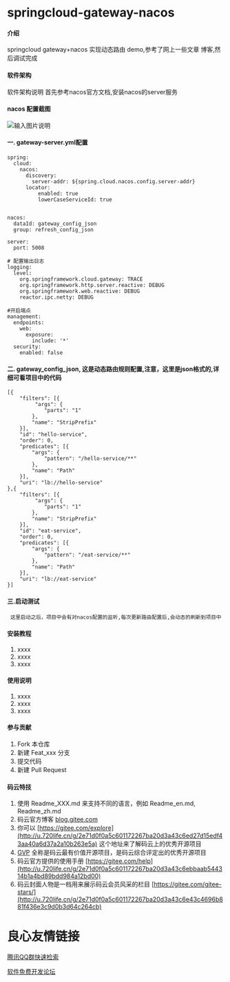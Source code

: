 # springcloud-gateway-nacos

#### 介绍
springcloud gateway+nacos 实现动态路由 demo,参考了网上一些文章 博客,然后调试完成

#### 软件架构
软件架构说明
首先参考nacos官方文档,安装nacos的server服务

#### nacos 配置截图

![输入图片说明](https://gitee.com/uploads/images/2019/0430/112048_83a185da_1351968.jpeg "1556594403(1).jpg")

#### 一. gateway-server.yml配置
```
spring:
  cloud:
    nacos:
      discovery:
        server-addr: ${spring.cloud.nacos.config.server-addr}
      locator:
          enabled: true
          lowerCaseServiceId: true

        
nacos:
  dataId: gateway_config_json
  group: refresh_config_json

server:
  port: 5008

# 配置输出日志
logging:
  level:
    org.springframework.cloud.gateway: TRACE
    org.springframework.http.server.reactive: DEBUG
    org.springframework.web.reactive: DEBUG
    reactor.ipc.netty: DEBUG

#开启端点
management:
  endpoints:
    web:
      exposure:
        include: '*'
  security:
    enabled: false

```
#### 二. gateway_config_json, 这是动态路由规则配置,注意，这里是json格式的,详细可看项目中的代码

```
[{
    "filters": [{
         "args": {
            "parts": "1"
        },
        "name": "StripPrefix"
    }],
    "id": "hello-service",
    "order": 0,
    "predicates": [{
        "args": {
            "pattern": "/hello-service/**"
        },
        "name": "Path"
    }],
    "uri": "lb://hello-service"
},{
    "filters": [{
         "args": {
            "parts": "1"
        },
        "name": "StripPrefix"
    }],
    "id": "eat-service",
    "order": 0,
    "predicates": [{
        "args": {
            "pattern": "/eat-service/**"
        },
        "name": "Path"
    }],
    "uri": "lb://eat-service"
}]

```
#### 三.启动测试
```
 这里启动之后，项目中会有对nacos配置的监听,每次更新路由配置后,会动态的刷新到项目中
```


#### 安装教程

1. xxxx
2. xxxx
3. xxxx

#### 使用说明

1. xxxx
2. xxxx
3. xxxx

#### 参与贡献

1. Fork 本仓库
2. 新建 Feat_xxx 分支
3. 提交代码
4. 新建 Pull Request


#### 码云特技

1. 使用 Readme\_XXX.md 来支持不同的语言，例如 Readme\_en.md, Readme\_zh.md
2. 码云官方博客 [blog.gitee.com](http://u.720life.cn/g/4d9d51ba66eeb41dfb9759648c593bf554785fd0e6ab49d2f13e98afcb69bbc7) 
3. 你可以 [https://gitee.com/explore](http://u.720life.cn/g/2e71d0f0a5c601172267ba20d3a43c6ed27d15edf43aa40a6d37a2a10b263e5a)  这个地址来了解码云上的优秀开源项目
4. [GVP](http://u.720life.cn/g/2e71d0f0a5c601172267ba20d3a43c6eb5ad9b84ebe402667383e4a11c785b2d)  全称是码云最有价值开源项目，是码云综合评定出的优秀开源项目
5. 码云官方提供的使用手册 [https://gitee.com/help](http://u.720life.cn/g/2e71d0f0a5c601172267ba20d3a43c6ebbaab544314b1a4bd89bdd984a12bd00) 
6. 码云封面人物是一档用来展示码云会员风采的栏目 [https://gitee.com/gitee-stars/](http://u.720life.cn/g/2e71d0f0a5c601172267ba20d3a43c6e43c4696b881f436e3c9d0b3d64c264cb) 


 # 良心友情链接

[腾讯QQ群快速检索](http://u.720life.cn/s/8cf73f7c)

[软件免费开发论坛](http://u.720life.cn/s/bbb01dc0)